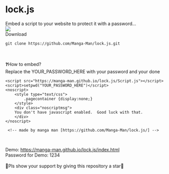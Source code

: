 # lock.js
Embed a script to your website to protect it with a password...
<br>
<img src="https://manga-man.github.io/lock.js/lock.gif">
<br>
Download<br>
``` 
git clone https://github.com/Manga-Man/lock.js.git 
```
<br>
<br>
❓How to embed?<br>
Replace the YOUR_PASSWORD_HERE with your password and your done
<br>

```
<script src="https://manga-man.github.io/lock.js/Script.js"></script>
<script>setpwd("YOUR_PASSWORD_HERE")</script>
<noscript>
    <style type="text/css">
        .pagecontainer {display:none;}
    </style>
    <div class="noscriptmsg">
    You don't have javascript enabled.  Good luck with that.
    </div>
</noscript>
 
 <!-- made by manga man [https://github.com/Manga-Man/lock.js/] -->
```
<br>

Demo: https://manga-man.github.io/lock.js/index.html
<br>
Password for Demo: 1234
<br><br>
🌟Pls show your support by giving this repository a star🌟<br>

